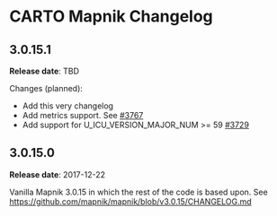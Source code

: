 # CARTO Mapnik Changelog

## 3.0.15.1

**Release date**: TBD

Changes (planned):
 - Add this very changelog
 - Add metrics support. See [#3767](https://github.com/mapnik/mapnik/pull/3767)
 - Add support for U_ICU_VERSION_MAJOR_NUM >= 59 [#3729](https://github.com/mapnik/mapnik/issues/3729)


## 3.0.15.0

**Release date**: 2017-12-22

Vanilla Mapnik 3.0.15 in which the rest of the code is based upon. See https://github.com/mapnik/mapnik/blob/v3.0.15/CHANGELOG.md

